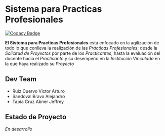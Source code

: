 # Sistema para Practicas Profesionales

[![Codacy Badge](https://api.codacy.com/project/badge/Grade/78086764c41a4c2ab0f0330aa398cb50)][codacyBadge]

**El Sistema para Practicas Profesionales** está enfocado en la agilización
de todo lo que conlleva la realización de las *Prácticas Profesionales*;
desde la *Solicitud de Proyectos* por parte de los *Practicantes*, hasta la
evaluación del docente hacia el *Practicante* y su desempeño en la *Institución*
*Vinculada* en la que haya realizado su *Proyecto*

## Dev Team
* Ruiz Cuervo Victor Arturo
* Sandoval Bravo Alejandro
* Tapia Cruz Abner Jeffrey

## Estado de Proyecto
_En desarrollo_


[codacyBadge]: https://app.codacy.com/manual/Phalord/PracticasProfesionales?utm_source=github.com&utm_medium=referral&utm_content=Phalord/PracticasProfesionales&utm_campaign=Badge_Grade_Dashboard "Prácticas Profesionales Dashboard"